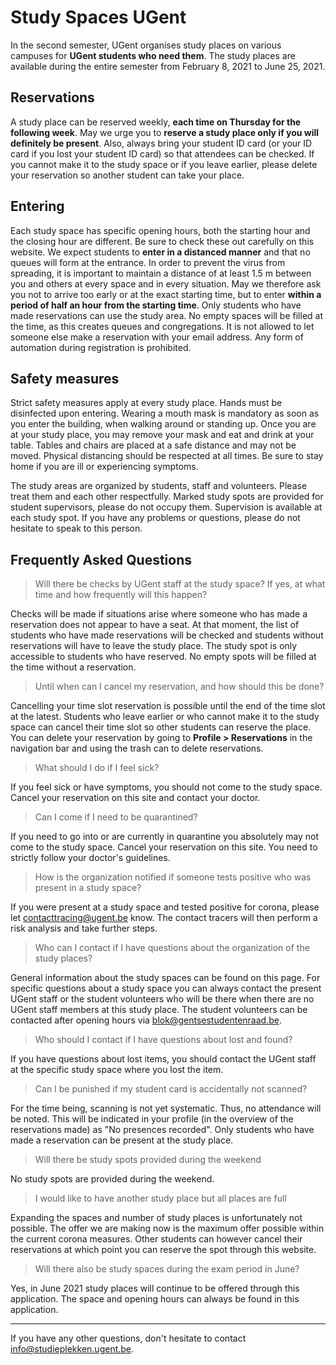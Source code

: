 # Study Spaces UGent

In the second semester, UGent organises study places on various campuses for **UGent students who need them**. The study places are available during the entire semester from February 8, 2021 to June 25, 2021.

## Reservations

A study place can be reserved weekly, **each time on Thursday for the following week**. May we urge you to **reserve a study place only if you will definitely be present**. Also, always bring your student ID card (or your ID card if you lost your student ID card) so that attendees can be checked. If you cannot make it to the study space or if you leave earlier, please delete your reservation so another student can take your place.

## Entering

Each study space has specific opening hours, both the starting hour and the closing hour are different. Be sure to check these out carefully on this website. We expect students to **enter in a distanced manner** and that no queues will form at the entrance. In order to prevent the virus from spreading, it is important to maintain a distance of at least 1.5 m between you and others at every space and in every situation. May we therefore ask you not to arrive too early or at the exact starting time, but to enter **within a period of half an hour from the starting time**. Only students who have made reservations can use the study area. No empty spaces will be filled at the time, as this creates queues and congregations. It is not allowed to let someone else make a reservation with your email address. Any form of automation during registration is prohibited.

## Safety measures

Strict safety measures apply at every study place. Hands must be disinfected upon entering. Wearing a mouth mask is mandatory as soon as you enter the building, when walking around or standing up. Once you are at your study place, you may remove your mask and eat and drink at your table. Tables and chairs are placed at a safe distance and may not be moved. Physical distancing should be respected at all times. Be sure to stay home if you are ill or experiencing symptoms.

The study areas are organized by students, staff and volunteers. Please treat them and each other respectfully. Marked study spots are provided for student supervisors, please do not occupy them. Supervision is available at each study spot. If you have any problems or questions, please do not hesitate to speak to this person.

## Frequently Asked Questions

> Will there be checks by UGent staff at the study space? If yes, at what time and how frequently will this happen?

Checks will be made if situations arise where someone who has made a reservation does not appear to have a seat. At that moment, the list of students who have made reservations will be checked and students without reservations will have to leave the study place. The study spot is only accessible to students who have reserved. No empty spots will be filled at the time without a reservation.

> Until when can I cancel my reservation, and how should this be done?

Cancelling your time slot reservation is possible until the end of the time slot at the latest. Students who leave earlier or who cannot make it to the study space can cancel their time slot so other students can reserve the place. You can delete your reservation by going to **Profile > Reservations** in the navigation bar and using the trash can to delete reservations.

> What should I do if I feel sick?

If you feel sick or have symptoms, you should not come to the study space. Cancel your reservation on this site and contact your doctor.

> Can I come if I need to be quarantined?

If you need to go into or are currently in quarantine you absolutely may not come to the study space. Cancel your reservation on this site. You need to strictly follow your doctor's guidelines.

> How is the organization notified if someone tests positive who was present in a study space?

If you were present at a study space and tested positive for corona, please let contacttracing@ugent.be know. The contact tracers will then perform a risk analysis and take further steps.

> Who can I contact if I have questions about the organization of the study places?

General information about the study spaces can be found on this page. For specific questions about a study space you can always contact the present UGent staff or the student volunteers who will be there when there are no UGent staff members at this study place. The student volunteers can be contacted after opening hours via blok@gentsestudentenraad.be.

> Who should I contact if I have questions about lost and found?

If you have questions about lost items, you should contact the UGent staff at the specific study space where you lost the item.

> Can I be punished if my student card is accidentally not scanned?

For the time being, scanning is not yet systematic. Thus, no attendance will be noted. This will be indicated in your profile (in the overview of the reservations made) as "No presences recorded". Only students who have made a reservation can be present at the study place.

> Will there be study spots provided during the weekend

No study spots are provided during the weekend.

> I would like to have another study place but all places are full

Expanding the spaces and number of study places is unfortunately not possible. The offer we are making now is the maximum offer possible within the current corona measures. Other students can however cancel their reservations at which point you can reserve the spot through this website.

> Will there also be study spaces during the exam period in June?

Yes, in June 2021 study places will continue to be offered through this application. The space and opening hours can always be found in this application. 

---

If you have any other questions, don't hesitate to contact info@studieplekken.ugent.be.
